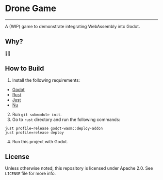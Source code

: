 # Drone Game
------------

A (WIP) game to demonstrate integrating WebAssembly into Godot.

## Why?

🤷‍♂️

## How to Build

1. Install the following requirements:
  - [Godot](https://godotengine.org)
  - [Rust](https://www.rust-lang.org)
  - [Just](https://github.com/casey/just)
  - [Nu](https://www.nushell.sh)
2. Run `git submodule init`.
3. Go to `rust` directory and run the following commands:

  ```
  just profile=release godot-wasm::deploy-addon
  just profile=release deploy
  ```

4. Run this project with Godot.

## License

Unless otherwise noted, this repository is licensed under Apache 2.0.
See `LICENSE` file for more info.
